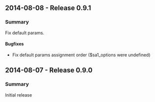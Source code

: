 ## 2014-08-08 - Release 0.9.1

### Summary

Fix default params.

#### Bugfixes

- Fix default params assignment order ($sa1\_options were undefined)

## 2014-08-07 - Release 0.9.0

### Summary

Initial release

